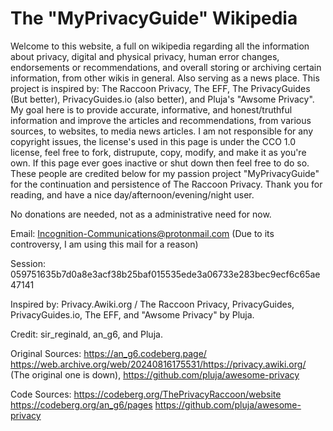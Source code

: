 # The "MyPrivacyGuide" Wikipedia

Welcome to this website, a full on wikipedia regarding all the information about privacy, digital and physical privacy, human error changes, endorsements or recommendations, and overall storing or archiving certain information, from other wikis in general. Also serving as a news place. This project is inspired by: The Raccoon Privacy, The EFF, The PrivacyGuides (But better), PrivacyGuides.io (also better), and Pluja's "Awsome Privacy". My goal here is to provide accurate, informative, and honest/truthful information and improve the articles and recommendations, from various sources, to websites, to media news articles. I am not responsible for any copyright issues, the license's used in this page is under the CCO 1.0 license, feel free to fork, distrupute, copy, modify, and make it as you're own. If this page ever goes inactive or shut down then feel free to do so. These people are credited below for my passion project "MyPrivacyGuide" for the continuation and persistence of The Raccoon Privacy. Thank you for reading, and have a nice day/afternoon/evening/night user.

No donations are needed, not as a administrative need for now.

Email: Incognition-Communications@protonmail.com (Due to its controversy, I am using this mail for a reason)

Session: 059751635b7d0a8e3acf38b25baf015535ede3a06733e283bec9ecf6c65ae47141 

Inspired by: Privacy.Awiki.org / The Raccoon Privacy, PrivacyGuides, PrivacyGuides.io, The EFF, and "Awsome Privacy" by Pluja.

Credit: sir_reginald, an_g6, and Pluja.

Original Sources: https://an_g6.codeberg.page/ https://web.archive.org/web/20240816175531/https://privacy.awiki.org/ (The original one is down), https://github.com/pluja/awesome-privacy

Code Sources: https://codeberg.org/ThePrivacyRaccoon/website https://codeberg.org/an_g6/pages https://github.com/pluja/awesome-privacy
